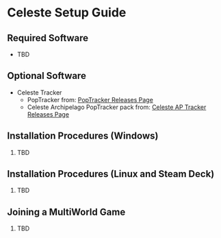 # Celeste Setup Guide

## Required Software
- TBD

## Optional Software
- Celeste Tracker
	- PopTracker from: [PopTracker Releases Page](https://github.com/black-sliver/PopTracker/releases/)
	- Celeste Archipelago PopTracker pack from: [Celeste AP Tracker Releases Page](https://github.com/PoryGone/Celeste-AP-Tracker/releases/)

## Installation Procedures (Windows)

1. TBD

## Installation Procedures (Linux and Steam Deck)

1. TBD

## Joining a MultiWorld Game

1. TBD
